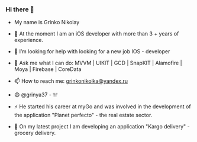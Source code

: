 ### Hi there 👋
- My name is Grinko Nikolay

- 🔭 At the moment I am an iOS developer with more than 3 + years of experience.
- 🤔 I’m looking for help with looking for a new job IOS - developer
- 💬 Ask me what I can do: MVVM | UIKIT | GCD | SnapKIT | Alamofire | Moya | Firebase | CoreData
- 📫 How to reach me: grinkonikolka@yandex.ru
- 😄 @grinya37 - тг
- ⚡ He started his career at myGo and was involved in the development of the application "Planet perfecto" - the real estate sector.
- 🤩 On my latest project I am developing an application "Kargo delivery" - grocery delivery.

